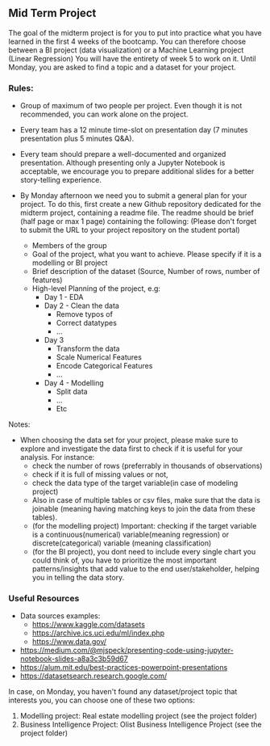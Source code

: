 ## Mid Term Project

The goal of the midterm project is for you to put into practice what you have learned in the first 4 weeks of the bootcamp. You can therefore choose between a BI project (data visualization) or a Machine Learning project (Linear Regression)
You will have the entirety of week 5 to work on it.
Until Monday, you are asked to find a topic and a dataset for your project.

### Rules:
- Group of maximum of two people per project. Even though it is not recommended, you can work alone on the project.
- Every team has a 12 minute time-slot on presentation day (7 minutes presentation plus 5 minutes Q&A).
- Every team should prepare a well-documented and organized presentation. Although presenting only a Jupyter Notebook is acceptable, we encourage you to prepare additional slides for a better story-telling experience.
- By Monday afternoon we need you to submit a general plan for your project. To do this, first create a new Github repository dedicated for the midterm project, containing a readme file. The readme should be brief (half page or max 1 page) containing the following: (Please don't forget to submit the URL to your project repository on the student portal)

     + Members of the group
     + Goal of the project, what you want to achieve. Please specify if it is a modelling or BI project
     + Brief description of the dataset (Source, Number of rows, number of features)
     + High-level Planning of the project, e.g:
         - Day 1 - EDA
         - Day 2 - Clean the data
           - Remove typos of
           - Correct datatypes
           - ...
        - Day 3 
          - Transform the data
          - Scale Numerical Features
          - Encode Categorical Features
          - ...
        - Day 4 - Modelling
          - Split data
          - ...
          - Etc

Notes:
- When choosing the data set for your project, please make sure to explore and investigate the data first to check if it is useful for your analysis. For instance:
  +  check the number of rows (preferrably in thousands of observations)
  +  check if it is full of missing values or not,
  +  check the data type of the target variable(in case of modeling project)
  +  Also  in case of multiple tables or csv files, make sure that the data is joinable (meaning having matching keys to join the data from these tables).
  +  (for the modelling project) Important: checking if the target variable is a continuous(numerical) variable(meaning regression)  or discrete(categorical) variable (meaning classification)
  +  (for the BI project), you dont need to include every single chart you could think of, you have to prioritize the most important patterns/insights that add value to the end user/stakeholder, helping you in telling the data story.

### Useful Resources
- Data sources examples:
  + https://www.kaggle.com/datasets
  + https://archive.ics.uci.edu/ml/index.php
  + https://www.data.gov/
- https://medium.com/@mjspeck/presenting-code-using-jupyter-notebook-slides-a8a3c3b59d67
- https://alum.mit.edu/best-practices-powerpoint-presentations
- https://datasetsearch.research.google.com/

In case, on Monday, you haven't found any dataset/project topic that interests you, you can choose one of these two options:
1. Modelling project: Real estate modelling project (see the project folder)
2. Business Intelligence Project: Olist Business Intelligence Project (see the project folder)
